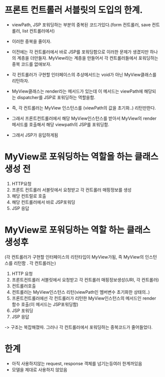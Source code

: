 # 프론트 컨트롤러 서블릿의 도입의 한계.

- viewPath, JSP 포워딩하는 부분의 중복된 코드가있다.(form 컨트롤러, save 컨트롤러, list 컨트롤러에서)
- 이러한 중복을 줄이자.

- 이전에는 각 컨트롤러에서 바로 JSP를 포워딩함으로 이러한 문제가 생겼지만 하나의 계층을 더만들자. MyView라는 계층을 만들어서 각 컨트롤러들에서 포워딩하는 중복 코드를 없애보자.

- 각 컨트롤러가 구현할 인터페이스의 추상메서드는 void가 아닌 MyView클래스를 리턴하자.
- MyView클래스는 render라는 메서드가 있는데 이 메서드는 viewPath에 해당되는 dispatcher를 JSP로 포워딩하는 역할을함.

- 즉, 각 컨트롤러는 MyView 인스턴스를 (viewPath의 값을 초기화..) 리턴만한다.

- 그래서 프론트컨트롤러에서 해당 MyView인스턴스를 받아서 MyView의 render메서드를 호출해서 해당 viewpath의 JSP를 포워딩함.

- 그래서 JSP가 응답하게됨

# MyView로 포워딩하는 역할을 하는 클래스 생성 전

1. HTTP요청
2. 프론트 컨트롤러 서블릿에서 요청받고 각 컨트롤러 매핑정보를 생성
3. 해당 컨트럴로 호출
4. 해당 컨트롤러에서 바로 JSP포워딩
5. JSP 응답

# MyView로 포워딩하는 역할 하는 클래스 생성후

(각 컨트롤러가 구현할 인터페이스의 리턴타입이 MyView가됨, 즉 MyView의 인스턴스를 리턴함 . 각 컨트롤러는)

1. HTTP 요청
2. 프론트컨트롤러 서블릿에서 요청받고 각 컨트롤러 매핑정보생성(URI, 각 컨트롤러)
3. 컨트롤러호출
4. 컨트롤러는 MyView인스턴스 리턴(viewPath인 멤버변수 초기화한 상태의..)
5. 프론트컨트롤러에선 각 컨트롤러가 리턴한 MyView인스턴스의 메서드인 render함수 호출(이 메서드는 JSP포워딩함)
6. JSP 포워딩
7. JSP 응답

-> 구조는 복잡해졌따. 그러나 각 컨트롤러에서 포워딩하는 중복코드가 줄어들었다.

# 한계

- 아직 사용하지않는 request, response 객체를 넘기는등여러 한계까있음
- 모델을 제대로 사용하지 않았음
